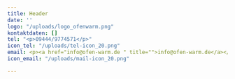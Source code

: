 ```yaml
---
title: Header
date: ''
logo: "/uploads/logo_ofenwarm.png"
kontaktdaten: []
tel: "<p>09444/9774571</p>"
icon_tel: "/uploads/tel-icon_20.png"
email: <p><a href="info@ofen-warm.de " title="">info@ofen-warm.de</a></p>
icon_email: "/uploads/mail-icon_20.png"

---
```

